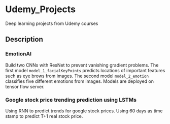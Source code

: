 # Udemy_Projects
Deep learning projects from Udemy courses

## Description 

### EmotionAI

Build two CNNs with ResNet to prevent vanishing gradient problems. The first model `model_1_facialKeyPoints` predicts locations of important features such as eye brows from images. The second model `model_2_emotion` classifies five different emotions from images. Models are deployed on tensor flow server. 


### Google stock price trending prediction using LSTMs

Using RNN to predict trends for google stock prices. Using 60 days as time stamp to predict T+1 real stock price. 
